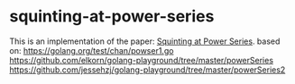# squinting-at-power-series
This is an implementation of the paper: [Squinting at Power Series](https://swtch.com/~rsc/thread/squint.pdf).
based on:
https://golang.org/test/chan/powser1.go
https://github.com/elkorn/golang-playground/tree/master/powerSeries
https://github.com/jessehzj/golang-playground/tree/master/powerSeries2


